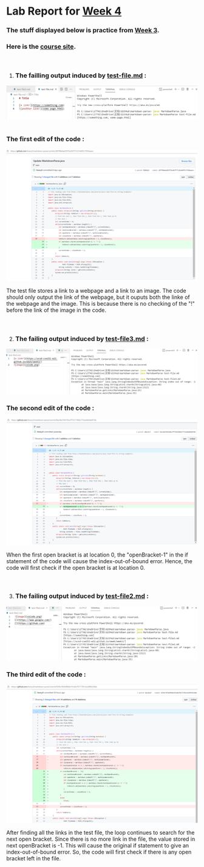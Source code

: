 # Lab Report for [Week 4](https://ucsd-cse15l-w22.github.io/week/week4/#week-4-lab-report)
### The stuff displayed below is practice from [Week 3](https://ucsd-cse15l-w22.github.io/week/week3/).
### Here is the [course site](https://ucsd-cse15l-w22.github.io/).
` `  
1. ### The failling output induced by [test-file.md](https://github.com/AveryJI/markdown-parse/blob/main/test-file.md) :  
![image](1output.png)   
` `  

### The first edit of the code :
![image](1test.png)
` `  

The test file stores a link to a webpage and a link to an image. The code should only output the link of the webpage, but it ouputs both the linke of the webpage and the image. This is because there is no checking of the "!" before the link of the image in the code.
` `  
` `  
` `  

2. ### The failing output induced by [test-file3.md](https://github.com/AveryJI/markdown-parse/blob/main/test-file3.md) : 
![image](2output.png)
` `   

### The second edit of the code :
![image](2test.png)
` `  

When the first open bracket is at location 0, the "openBracket-1" in the if statement of the code will cause the index-out-of-bound error. Hence, the code will first check if the open bracket is at location 0.
` `  
` `  
` `  

3. ### The failing output induced by [test-file2.md](https://github.com/AveryJI/markdown-parse/blob/main/test-file2.md) :
![image](3output.png)
` `  

### The third edit of the code :
![image](3test.png)
` `  

After finding all the links in the test file, the loop continues to search for the next open bracket. Since there is no more link in the file, the value stored in next openBracket is -1. This will cause the original if statement to give an index-out-of-bound error. So, the code will first check if there is any open bracket left in the file.

